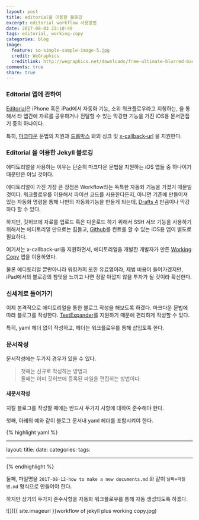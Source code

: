 ```yaml
---
layout: post
title: editorial을 이용한 블로깅
excerpt: editorial workflow 사용방법
date: 2017-08-03 23:10:49
tags: editorial, working-copy
categories: blog
image:
  feature: so-simple-sample-image-5.jpg
  credit: WeGraphics
  creditlink: http://wegraphics.net/downloads/free-ultimate-blurred-background-pack/
comments: true
share: true
---
```


### Editorial 앱에 관하여

[Editorial](http://omz-software.com/editorial/)은 iPhone 혹은 iPad에서 자동화 기능, 소위 워크플로우라고 지칭하는, 을 통해서 타 앱간에 자료를 공유하거나 전달할 수 있는 막강한 기능을 가진 iOS용 문서편집기 중의 하나이다.

특히, [마크다운](https://ko.wikipedia.org/wiki/%EB%A7%88%ED%81%AC%EB%8B%A4%EC%9A%B4) 문법의 지원과 [드롭박스](https://www.dropbox.com/) 와의 싱크 및 [x-callback-url](http://x-callback-url.com/) 을 지원한다.

### Editorial 을 이용한 Jekyll 블로깅

에디토리얼을 사용하는 이유는 단순히 마크다운 문법을 지원하는 iOS 앱들 중 하나이기 때문만은 아닐 것이다.

에디토리얼이 가진 가장 큰 장점은 Workflow라는 독특한 자동화 기능을 가졌기 때문일 것이다. 워크플로우를 이용해서 파이선 코드를 사용한다든지, 아니면 기존에 만들어져 있는 자동화 명령을 통해 나만의 자동화기능을 만들게 되는데, [Drafts 4](http://agiletortoise.com/drafts/) 만큼이나 막강하다 할 수 있다.

하지만, 깃허브에 자료를 업로드 혹은 다운로드 하기 위해서 SSH 서브 기능을 사용하기 위해서는 에디토리얼 만으로는 힘들고, [Github](https://github.com/)를 컨트롤 할 수 있는 iOS용 앱이 별도로 필요하다. 

여기서는 x-callback-url을 지원하면서, 에디토리얼을 개발한 개발자가 만든 [Working Copy](https://workingcopyapp.com/) 앱을 이용하였다.

물론 에디토리얼 뿐만아니라 워킹카피 또한 유료앱이라, 제법 비용이 들어가겠지만, iPad에서의 블로깅의 참맛을 느끼고 나면 정말 아깝지 않을 투자가 될 것이라 확신한다.

### 신세계로 들어가기

이제 본격적으로 에디토리얼을 통한 블로그 작성을 해보도록 하겠다. 마크다운 문법에 따라 블로그를 작성한다. [TextExpander](https://smilesoftware.com/TextExpander)를 지원하기 때문에 편리하게 작성할 수 있다.

특히, yaml 헤더 없이 작성하고, 헤더는 워크플로우를 통해 삽입토록 한다.

### 문서작성

문서작성에는 두가지 경우가 있을 수 있다.

> 첫째는 신규로 작성하는 방법과  
> 둘째는 이미 깃허브에 등록된 파일을 편집하는 방법이다.

#### 새문서작성

지킬 블로그를 작성할 때에는 반드시 두가지 사항에 대하여 준수해야 한다.

첫째, 아래의 예와 같이 블로그 문서내 yaml 헤더를 포함시켜야 한다.

{% highlight yaml %}
- - -
layout:
title:
date:
categories:
tags:
- - -
{% endhighlight %}

둘째, 파일명을 `2017-08-12-how to make a new documents.md` 와 같이 `날짜+파일명.md` 형식으로 만들어야 한다.

하지만 상기의 두가지 준수사항을 자동화 워크플로우를 통해 자동 생성되도록 하겠다.

![]({{ site.imageurl }}workflow of jekyll plus working copy.jpg)

